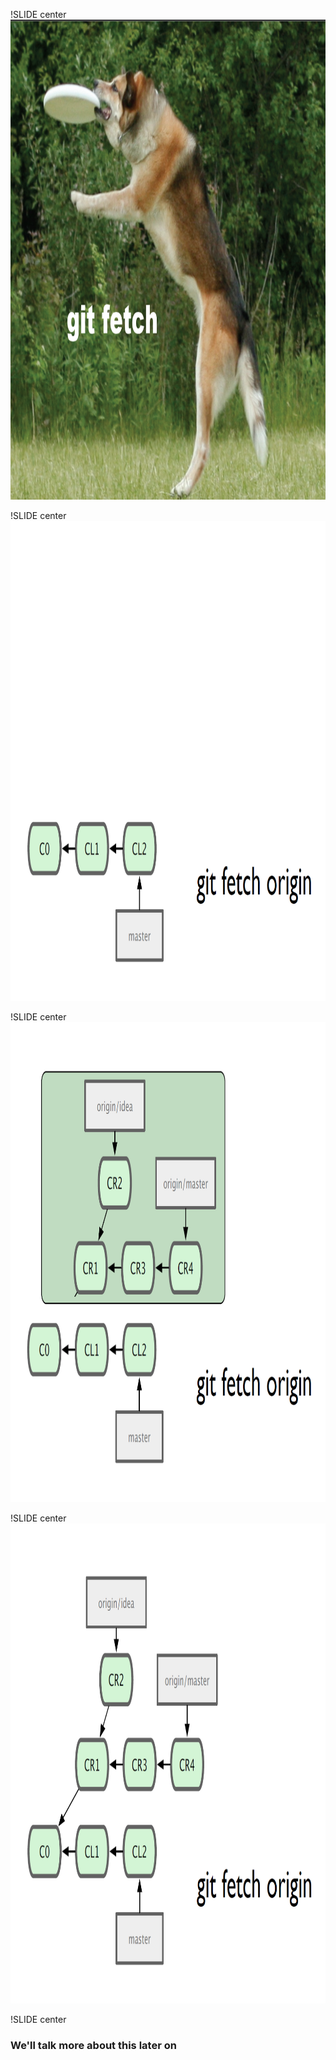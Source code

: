 !SLIDE center
<img src="GitFetch.png" width="1024" height="768"/>

!SLIDE center
<img src="GitFetch1.png" width="1024" height="768"/>

!SLIDE center
<img src="GitFetch2.png" width="1024" height="768"/>

!SLIDE center
<img src="GitFetch3.png" width="1024" height="768"/>

!SLIDE center
### We'll talk more about this later on ###